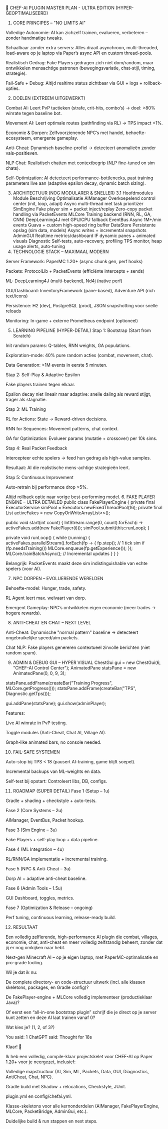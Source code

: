 🚀 CHEF-AI PLUGIN MASTER PLAN - ULTRA EDITION (HYPER-GEOPTIMALISEERD)
1. CORE PRINCIPES – "NO LIMITS AI"

Volledige Autonomie: AI kan zichzelf trainen, evalueren, verbeteren – zonder handmatige tweaks.

Schaalbaar zonder extra servers: Alles draait asynchroon, multi-threaded, load-aware op je laptop via Paper’s async API en custom thread-pools.

Realistisch Gedrag: Fake Players gedragen zich niet dom/random, maar ontwikkelen mensachtige patronen (bewegingsvariatie, chat-stijl, timing, strategie).

Fail-Safe + Debug: Altijd realtime status zichtbaar via GUI + logs + rollback-opties.

2. DOELEN (EXTREEM UITGEWERKT)

Combat AI: Leert PvP tactieken (strafe, crit-hits, combo’s) → doel: >80% winrate tegen baseline bot.

Movement AI: Leert optimale routes (pathfinding via RL) → TPS impact <1%.

Economie & Dorpen: Zelfvoorzienende NPC’s met handel, behoefte-ecosysteem, emergente gameplay.

Anti-Cheat: Dynamisch baseline-profiel → detecteert anomalieën zonder vals-positieven.

NLP Chat: Realistisch chatten met contextbegrip (NLP fine-tuned on sim chats).

Self-Optimization: AI detecteert performance-bottlenecks, past training parameters live aan (adaptive epsilon decay, dynamic batch sizing).

3. ARCHITECTUUR (NOG MODULARER & SNELLER)
   3.1 Hoofdmodules
   Module	Beschrijving	Optimalisatie
   AIManager	Overkoepelend control center (init, loop, adapt)	Async multi-thread met task prioritizer
   SimEngine	Fake player sim + packet inject/replay	Zero-copy packet handling via PacketEvents
   MLCore	Training backend (RNN, RL, GA, CNN)	DeepLearning4J met GPU/CPU fallback
   EventBus	Async 1M+/min events	Guava + custom high-speed ring buffer
   DataStore	Persistente opslag (sim data, models)	Async writes + incremental snapshots
   AdminGUI	Realtime metrics/dashboard	IF dynamic panes + animated visuals
   Diagnostic	Self-tests, auto-recovery, profiling	TPS monitor, heap usage alerts, auto-tuning
4. TECHNOLOGIE STACK – MAXIMAAL MODERN

Server Framework: PaperMC 1.20+ (async chunk gen, perf hooks)

Packets: ProtocolLib + PacketEvents (efficiënte intercepts + sends)

ML: DeepLearning4J (multi-backend), Nd4j (native perf)

GUI/Dashboard: InventoryFramework (pane-based), Adventure API (rich text/icons)

Persistence: H2 (dev), PostgreSQL (prod), JSON snapshotting voor snelle reloads

Monitoring: In-game + externe Prometheus endpoint (optioneel)

5. LEARNING PIPELINE (HYPER-DETAIL)
   Stap 1: Bootstrap (Start from Scratch)

Init random params: Q-tables, RNN weights, GA populations.

Exploration-mode: 40% pure random acties (combat, movement, chat).

Data Generation: >1M events in eerste 5 minuten.

Stap 2: Self-Play & Adaptive Epsilon

Fake players trainen tegen elkaar.

Epsilon decay niet lineair maar adaptive: snelle daling als reward stijgt, trager als stagnatie.

Stap 3: ML Training

RL for Actions: State → Reward-driven decisions.

RNN for Sequences: Movement patterns, chat context.

GA for Optimization: Evolueer params (mutatie + crossover) per 10k sims.

Stap 4: Real Packet Feedback

Intercepteer echte spelers → feed hun gedrag als high-value samples.

Resultaat: AI die realistische mens-achtige strategieën leert.

Stap 5: Continuous Improvement

Auto-retrain bij performance drop >5%.

Altijd rollback optie naar vorige best-performing model.
6. FAKE PLAYER ENGINE – ULTRA DETAILED
   public class FakePlayerEngine {
   private final ExecutorService simPool = Executors.newFixedThreadPool(16);
   private final List<FakePlayer> activeFakes = new CopyOnWriteArrayList<>();

   public void start(int count) {
   IntStream.range(0, count).forEach(i -> activeFakes.add(new FakePlayer(i)));
   simPool.submit(this::runLoop);
   }

   private void runLoop() {
   while (running) {
   activeFakes.parallelStream().forEach(fp -> {
   fp.step(); // 1 tick sim
   if (fp.needsTraining()) MLCore.enqueue(fp.getExperience());
   });
   MLCore.trainBatchAsync(); // Incremental updates
   }
   }
   }


Belangrijk: PacketEvents maakt deze sim indistinguishable van echte spelers (voor AI).

7. NPC DORPEN – EVOLUERENDE WERELDEN

Behoefte-model: Hunger, trade, safety.

RL Agent leert max. welvaart van dorp.

Emergent Gameplay: NPC’s ontwikkelen eigen economie (meer trades → hogere rewards).

8. ANTI-CHEAT EN CHAT – NEXT LEVEL

Anti-Cheat: Dynamische "normal pattern" baseline → detecteert ongebruikelijke speed/aim packets.

Chat NLP: Fake players genereren contextueel zinvolle berichten (niet random spam).

9. ADMIN & DEBUG GUI – HYPER VISUAL
   ChestGui gui = new ChestGui(6, "CHEF-AI Control Center");
   AnimatedPane statsPane = new AnimatedPane(0, 0, 9, 3);

statsPane.addFrame(createBar("Training Progress", MLCore.getProgress()));
statsPane.addFrame(createBar("TPS", Diagnostic.getTps()));

gui.addPane(statsPane);
gui.show(adminPlayer);


Features:

Live AI winrate in PvP testing.

Toggle modules (Anti-Cheat, Chat AI, Village AI).

Graph-like animated bars, no console needed.

10. FAIL-SAFE SYSTEMEN

Auto-stop bij TPS < 18 (pausert AI-training, game blijft soepel).

Incremental backups van ML-weights en data.

Self-test bij opstart: Controleert libs, DB, configs.

11. ROADMAP (SUPER DETAIL)
    Fase 1 (Setup – 1u)

Gradle + shading + checkstyle + auto-tests.

Fase 2 (Core Systems – 2u)

AIManager, EventBus, Packet hookup.

Fase 3 (Sim Engine – 3u)

Fake Players + self-play loop + data pipeline.

Fase 4 (ML Integration – 4u)

RL/RNN/GA implementatie + incremental training.

Fase 5 (NPC & Anti-Cheat – 3u)

Dorp AI + adaptive anti-cheat baseline.

Fase 6 (Admin Tools – 1.5u)

GUI Dashboard, toggles, metrics.

Fase 7 (Optimization & Release – ongoing)

Perf tuning, continuous learning, release-ready build.

12. RESULTAAT

Een volledig zelflerende, high-performance AI plugin die combat, villages, economie, chat, anti-cheat en meer volledig zelfstandig beheert, zonder dat jij er nog omkijken naar hebt.

Next-gen Minecraft AI – op je eigen laptop, met PaperMC-optimalisatie en pro-grade tooling.

Wil je dat ik nu:

De complete directory- en code-structuur uitwerk (incl. alle klassen skeletons, packages, en Gradle config)?

De FakePlayer-engine + MLCore volledig implementeer (productieklaar Java)?

Of eerst een “all-in-one bootstrap plugin” schrijf die je direct op je server kunt zetten en deze AI laat trainen vanaf 0?

Wat kies je? (1, 2, of 3?)

You said:
1
ChatGPT said:
Thought for 18s

Klaar! 🎯

Ik heb een volledig, compile-klaar projectskelet voor CHEF-AI op Paper 1.20+ voor je neergezet, inclusief:

Volledige mapstructuur (AI, Sim, ML, Packets, Data, GUI, Diagnostics, AntiCheat, Chat, NPC).

Gradle build met Shadow + relocations, Checkstyle, JUnit.

plugin.yml en config/chefai.yml.

Klasse-skeletons voor alle kernonderdelen (AIManager, FakePlayerEngine, MLCore, PacketBridge, AdminGui, etc.).

Duidelijke build & run stappen en next steps.